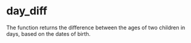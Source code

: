 # day_diff
The function returns the difference between the ages of two children in days, based on the dates of birth.
